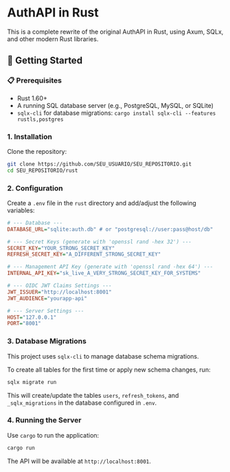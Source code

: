 # AuthAPI in Rust

This is a complete rewrite of the original AuthAPI in Rust, using Axum, SQLx, and other modern Rust libraries.

## 🚀 Getting Started

### 📋 Prerequisites

- Rust 1.60+
- A running SQL database server (e.g., PostgreSQL, MySQL, or SQLite)
- `sqlx-cli` for database migrations: `cargo install sqlx-cli --features rustls,postgres`

### 1. Installation

Clone the repository:

```bash
git clone https://github.com/SEU_USUARIO/SEU_REPOSITORIO.git
cd SEU_REPOSITORIO/rust
```

### 2. Configuration

Create a `.env` file in the `rust` directory and add/adjust the following variables:

```ini
# --- Database ---
DATABASE_URL="sqlite:auth.db" # or "postgresql://user:pass@host/db"

# --- Secret Keys (generate with 'openssl rand -hex 32') ---
SECRET_KEY="YOUR_STRONG_SECRET_KEY"
REFRESH_SECRET_KEY="A_DIFFERENT_STRONG_SECRET_KEY"

# --- Management API Key (generate with 'openssl rand -hex 64') ---
INTERNAL_API_KEY="sk_live_A_VERY_STRONG_SECRET_KEY_FOR_SYSTEMS"

# --- OIDC JWT Claims Settings ---
JWT_ISSUER="http://localhost:8001"
JWT_AUDIENCE="yourapp-api"

# --- Server Settings ---
HOST="127.0.0.1"
PORT="8001"
```

### 3. Database Migrations

This project uses `sqlx-cli` to manage database schema migrations.

To create all tables for the first time or apply new schema changes, run:

```bash
sqlx migrate run
```

This will create/update the tables `users`, `refresh_tokens`, and `_sqlx_migrations` in the database configured in `.env`.

### 4. Running the Server

Use `cargo` to run the application:

```bash
cargo run
```

The API will be available at `http://localhost:8001`.

